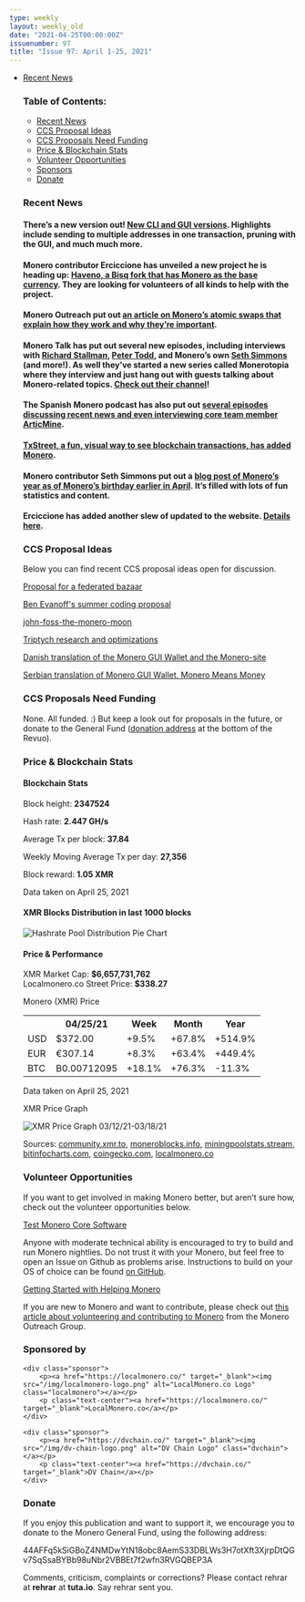 ```yaml
---
type: weekly
layout: weekly_old
date: "2021-04-25T00:00:00Z"
issuenumber: 97
title: "Issue 97: April 1-25, 2021"
---
```

<ul class="contents">
    <li><a href="#news">Recent News</a></li>
<h3>Table of Contents:</h3>
<ul class="contents">
    <li><a href="#news">Recent News</a></li>
    <li><a href="#ideas">CCS Proposal Ideas</a></li>
    <li><a href="#proposals">CCS Proposals Need Funding</a></li>
    <li><a href="#stats">Price & Blockchain Stats</a></li>
    <li><a href="#volunteer">Volunteer Opportunities</a></li>
    <li><a href="#sponsor">Sponsors</a></li>
    <li><a href="#donate">Donate</a></li>
</ul>

<h3 id="news">Recent News</h3>

<div class="newsbyte">
    <h4>There’s a new version out! <a href="https://www.getmonero.org/2021/04/14/monero-GUI-0.17.2.1-released.html" target="_blank">New CLI and GUI versions</a>. Highlights include sending to multiple addresses in one transaction, pruning with the GUI, and much much more.</h4>
</div>

<div class="newsbyte">
    <h4>Monero contributor Erciccione has unveiled a new project he is heading up: <a href="https://github.com/haveno-dex/haveno
https://reddit.com/r/Monero/comments/mmrchk/im_happy_to_announce_haveno_the_monero_based_dex/
" target="_blank">Haveno, a Bisq fork that has Monero as the base currency</a>. They are looking for volunteers of all kinds to help with the project.</h4>
</div>

<div class="newsbyte">
    <h4>Monero Outreach put out <a href="https://www.monerooutreach.org/stories/monero-atomic-swaps.html" target="_blank">an article on Monero’s atomic swaps that explain how they work and why they’re important</a>.</h4>
</div>

<div class="newsbyte">
    <h4>Monero Talk has put out several new episodes, including interviews with <a href="https://youtu.be/h-t4lmHcXqw" target="_blank">Richard Stallman</a>, <a href="https://youtu.be/XSfb96P4Xys" target="_blank">Peter Todd</a>, and Monero’s own <a href="https://youtu.be/b03uWMDOhPw" target="_blank">Seth Simmons</a> (and more!). As well they’ve started a new series called Monerotopia where they interview and just hang out with guests talking about Monero-related topics. <a href="https://www.youtube.com/channel/UC3Hx81QYLoEQkm3vyl4N4eQ/videos" target="_blank">Check out their channel</a>!</h4>
</div>

<div class="newsbyte">
    <h4>The Spanish Monero podcast has also put out <a href="https://anchor.fm/elmonero" target="_blank">several episodes discussing recent news and even interviewing core team member ArticMine</a>.</h4>
</div>

<div class="newsbyte">
    <h4><a href="https://txstreet.com/v/xmr" target="_blank">TxStreet, a fun, visual way to see blockchain transactions, has added Monero</a>.</h4>
</div>

<div class="newsbyte">
    <h4>Monero contributor Seth Simmons put out a <a href="https://sethsimmons.me/posts/this-year-in-monero-2021/" target="_blank">blog post of Monero’s year as of Monero’s birthday earlier in April</a>. It’s filled with lots of fun statistics and content.</h4>
</div>

<div class="newsbyte">
    <h4>Erciccione has added another slew of updated to the website. <a href="https://www.reddit.com/r/Monero/comments/mxko4r/getmoneroorg_updated_performance_improvements_new/" target="_blank">Details here</a>.</h4>
</div>


<h3 id="ideas">CCS Proposal Ideas</h3>

<p>Below you can find recent CCS proposal ideas open for discussion.</p>

<div class="proposal">
<p><a href="https://repo.getmonero.org/monero-project/ccs-proposals/-/merge_requests/226" target="_blank">Proposal for a federated bazaar </a></p>
</div>

<div class="proposal">
<p><a href="https://repo.getmonero.org/monero-project/ccs-proposals/-/merge_requests/225" target="_blank">Ben Evanoff's summer coding proposal</a></p>
</div>

<div class="proposal">
<p><a href="https://repo.getmonero.org/monero-project/ccs-proposals/-/merge_requests/224" target="_blank">john-foss-the-monero-moon</a></p>
</div>

<div class="proposal">
<p><a href="https://repo.getmonero.org/monero-project/ccs-proposals/-/merge_requests/222" target="_blank">Triptych research and optimizations</a></p>
</div>

<div class="proposal">
<p><a href="https://repo.getmonero.org/monero-project/ccs-proposals/-/merge_requests/218" target="_blank">Danish translation of the Monero GUI Wallet and the Monero-site</a></p>
</div>

<div class="proposal">
<p><a href="https://repo.getmonero.org/monero-project/ccs-proposals/-/merge_requests/213" target="_blank">Serbian translation of Monero GUI Wallet, Monero Means Money</a></p>
</div>

<h3 id="proposals">CCS Proposals Need Funding</h3>

<p>None. All funded. :) But keep a look out for proposals in the future, or donate to the General Fund (<a href="#donate">donation address</a> at the bottom of the Revuo).</p>

<h3 id="stats">Price & Blockchain Stats</h3>

<h4 class="stat">Blockchain Stats</h4>

<div class="bcstats">
    <p>Block height: <b>2347524</b></p>
    <p>Hash rate: <b>2.447 GH/s</b></p>
    <p>Average Tx per block: <b>37.84</b></p>
    <p>Weekly Moving Average Tx per day: <b>27,356</b></p>
    <p>Block reward: <b>1.05 XMR</b></p>
</div>
<p class="note">Data taken on April 25, 2021</p>

<h4 class="stat">XMR Blocks Distribution in last 1000 blocks</h4>
<p><img src="/img/hashrate-pool-distribution-04251.png" alt="Hashrate Pool Distribution Pie Chart"/></p>

<h4 class="stat">Price & Performance</h4>

<div class="price-intro">XMR Market Cap: <b>$6,657,731,762</b><br>Localmonero.co Street Price: <b>$338.27</b></div>

<p class="table-title">Monero (XMR) Price</p>
<table class="price-table">
  <tr class="row1">
    <th></th>
    <th>04/25/21</th>
    <th>Week</th>
    <th>Month</th>
    <th>Year</th>
  </tr>
  <tr>
    <td data-th="XMR to">USD</td>
    <td data-th="04/25/21">$372.00</td>
    <td data-th="Week" class="green">+9.5%</td>
    <td data-th="Month" class="green">+67.8%</td>
    <td data-th="Year" class="green">+514.9%</td>
  </tr>
  <tr class="row3">
    <td data-th="XMR to">EUR</td>
    <td data-th="04/25/21">€307.14</td>
    <td data-th="Week" class="green">+8.3%</td>
    <td data-th="Month" class="green">+63.4%</td>
    <td data-th="Year" class="green">+449.4%</td>
  </tr>
  <tr>
    <td data-th="XMR to">BTC</td>
    <td data-th="04/25/21">B0.00712095</td>
    <td data-th="Week" class="green">+18.1%</td>
    <td data-th="Month" class="green">+76.3%</td>
    <td data-th="Year" class="red">-11.3%</td>
  </tr>
</table>
<p class="note">Data taken on April 25, 2021</p>

<p class="table-title">XMR Price Graph</p>

![XMR Price Graph 03/12/21-03/18/21](/img/weekly-chart-04251.png "XMR Price Graph 03/12/21-03/18/21") 

Sources: <a href="https://community.xmr.to/explorer/mainnet/" target="_blank">community.xmr.to</a>, <a href="https://moneroblocks.info/stats/transaction-stats" target="_blank">moneroblocks.info</a>, <a href="https://miningpoolstats.stream/monero" target="_blank">miningpoolstats.stream</a>, <a href="https://bitinfocharts.com/monero/" target="_blank">bitinfocharts.com</a>, <a href="https://www.coingecko.com/" target="_blank">coingecko.com</a>, <a href="https://localmonero.co/" target="_blank">localmonero.co</a>

<h3 id="volunteer">Volunteer Opportunities</h3>

<p>If you want to get involved in making Monero better, but aren’t sure how, check out the volunteer opportunities below.</p>

<div class="newsbyte">
    <p class="date"><a href="https://github.com/monero-project/monero" target="_blank">Test Monero Core Software</a></p>
    <p>Anyone with moderate technical ability is encouraged to try to build and run Monero nightlies. Do not trust it with your Monero, but feel free to open an Issue on Github as problems arise. Instructions to build on your OS of choice can be found <a href="https://github.com/monero-project/monero#compiling-monero-from-source" target="_blank">on GitHub</a>. </p>
</div>

<div class="newsbyte">
    <p class="date"><a href="https://github.com/monero-project/monero" target="_blank">Getting Started with Helping Monero</a></p>
    <p>If you are new to Monero and want to contribute, please check out <a href="https://www.monerooutreach.org/stories/getting-started-helping-monero.php" target="_blank">this article about volunteering and contributing to Monero</a> from the Monero Outreach Group. </p>
</div>

<h3 id="sponsor">Sponsored by</h3>

<div class="sponsors">

    <div class="sponsor">
        <p><a href="https://localmonero.co/" target="_blank"><img src="/img/localmonero-logo.png" alt="LocalMonero.co Logo" class="localmonero"></a></p>
        <p class="text-center"><a href="https://localmonero.co/" target="_blank">LocalMonero.co</a></p>
    </div>

    <div class="sponsor">
        <p><a href="https://dvchain.co/" target="_blank"><img src="/img/dv-chain-logo.png" alt="DV Chain Logo" class="dvchain"></a></p>
        <p class="text-center"><a href="https://dvchain.co/" target="_blank">DV Chain</a></p>
    </div>
</div>

<h3 id="donate">Donate</h3>

<p markdown="1">If you enjoy this publication and want to support it, we encourage you to donate to the Monero General Fund, using the following address:</p>

<p class="address" markdown="1">44AFFq5kSiGBoZ4NMDwYtN18obc8AemS33DBLWs3H7otXft3XjrpDtQGv7SqSsaBYBb98uNbr2VBBEt7f2wfn3RVGQBEP3A</p>

<!--p><a href="monero:44AFFq5kSiGBoZ4NMDwYtN18obc8AemS33DBLWs3H7otXft3XjrpDtQGv7SqSsaBYBb98uNbr2VBBEt7f2wfn3RVGQBEP3A" class="qr"><img src="/img/donate-monero.png"></a></p-->

Comments, criticism, complaints or corrections? Please contact rehrar at **rehrar** at **tuta.io**. Say rehrar sent you.
